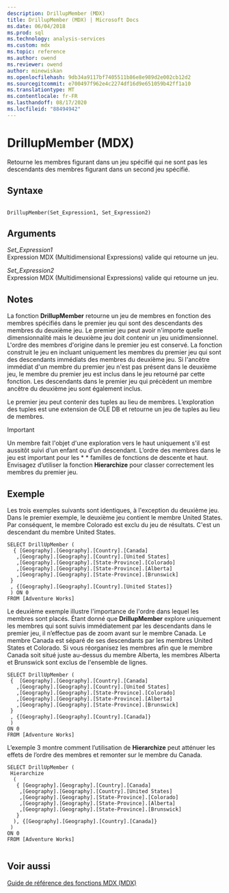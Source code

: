 ```yaml
---
description: DrillupMember (MDX)
title: DrillupMember (MDX) | Microsoft Docs
ms.date: 06/04/2018
ms.prod: sql
ms.technology: analysis-services
ms.custom: mdx
ms.topic: reference
ms.author: owend
ms.reviewer: owend
author: minewiskan
ms.openlocfilehash: 9db34a9117bf7405511b86e8e989d2e002cb12d2
ms.sourcegitcommit: e700497f962e4c2274df16d9e651059b42ff1a10
ms.translationtype: MT
ms.contentlocale: fr-FR
ms.lasthandoff: 08/17/2020
ms.locfileid: "88494942"
---
```

# <a name="drillupmember-mdx"></a>DrillupMember (MDX)


  Retourne les membres figurant dans un jeu spécifié qui ne sont pas les descendants des membres figurant dans un second jeu spécifié.  
  
## <a name="syntax"></a>Syntaxe  
  
```  
  
DrillupMember(Set_Expression1, Set_Expression2)   
```  
  
## <a name="arguments"></a>Arguments  
 *Set_Expression1*  
 Expression MDX (Multidimensional Expressions) valide qui retourne un jeu.  
  
 *Set_Expression2*  
 Expression MDX (Multidimensional Expressions) valide qui retourne un jeu.  
  
## <a name="remarks"></a>Notes  
 La fonction **DrillupMember** retourne un jeu de membres en fonction des membres spécifiés dans le premier jeu qui sont des descendants des membres du deuxième jeu. Le premier jeu peut avoir n'importe quelle dimensionnalité mais le deuxième jeu doit contenir un jeu unidimensionnel. L'ordre des membres d'origine dans le premier jeu est conservé. La fonction construit le jeu en incluant uniquement les membres du premier jeu qui sont des descendants immédiats des membres du deuxième jeu. Si l'ancêtre immédiat d'un membre du premier jeu n'est pas présent dans le deuxième jeu, le membre du premier jeu est inclus dans le jeu retourné par cette fonction. Les descendants dans le premier jeu qui précèdent un membre ancêtre du deuxième jeu sont également inclus.  
  
 Le premier jeu peut contenir des tuples au lieu de membres. L’exploration des tuples est une extension de OLE DB et retourne un jeu de tuples au lieu de membres.  
  
> [!IMPORTANT]  
>  Un membre fait l'objet d'une exploration vers le haut uniquement s'il est aussitôt suivi d'un enfant ou d'un descendant. L’ordre des membres dans le jeu est important pour les \* \* familles de fonctions de descente et haut. Envisagez d’utiliser la fonction **Hierarchize** pour classer correctement les membres du premier jeu.  
  
## <a name="example"></a>Exemple  
 Les trois exemples suivants sont identiques, à l'exception du deuxième jeu. Dans le premier exemple, le deuxième jeu contient le membre United States. Par conséquent, le membre Colorado est exclu du jeu de résultats. C'est un descendant du membre United States.  
  
```  
SELECT DrillUpMember (   
  { [Geography].[Geography].[Country].[Canada]   
   ,[Geography].[Geography].[Country].[United States]   
   ,[Geography].[Geography].[State-Province].[Colorado]   
   ,[Geography].[Geography].[State-Province].[Alberta]   
   ,[Geography].[Geography].[State-Province].[Brunswick]    
 }   
 , {[Geography].[Geography].[Country].[United States]}   
 ) ON 0   
FROM [Adventure Works]  
```  
  
 Le deuxième exemple illustre l'importance de l'ordre dans lequel les membres sont placés. Étant donné que **DrillupMember** explore uniquement les membres qui sont suivis immédiatement par les descendants dans le premier jeu, il n’effectue pas de zoom avant sur le membre Canada. Le membre Canada est séparé de ses descendants par les membres United States et Colorado. Si vous réorganisez les membres afin que le membre Canada soit situé juste au-dessus du membre Alberta, les membres Alberta et Brunswick sont exclus de l'ensemble de lignes.  
  
```  
SELECT DrillUpMember (   
 {  [Geography].[Geography].[Country].[Canada]   
   ,[Geography].[Geography].[Country].[United States]   
   ,[Geography].[Geography].[State-Province].[Colorado]   
   ,[Geography].[Geography].[State-Province].[Alberta]   
   ,[Geography].[Geography].[State-Province].[Brunswick]    
 }   
 , {[Geography].[Geography].[Country].[Canada]}   
 )   
ON 0   
FROM [Adventure Works]  
```  
  
 L’exemple 3 montre comment l’utilisation de **Hierarchize** peut atténuer les effets de l’ordre des membres et remonter sur le membre du Canada.  
  
```  
SELECT DrillUpMember (   
 Hierarchize   
  (   
   { [Geography].[Geography].[Country].[Canada]   
    ,[Geography].[Geography].[Country].[United States]   
    ,[Geography].[Geography].[State-Province].[Colorado]   
    ,[Geography].[Geography].[State-Province].[Alberta]   
    ,[Geography].[Geography].[State-Province].[Brunswick]    
   }   
  ), {[Geography].[Geography].[Country].[Canada]}   
 )   
ON 0   
FROM [Adventure Works]  
  
```  
  
## <a name="see-also"></a>Voir aussi  
 [Guide de référence des fonctions MDX &#40;MDX&#41;](../mdx/mdx-function-reference-mdx.md)  
  
  
